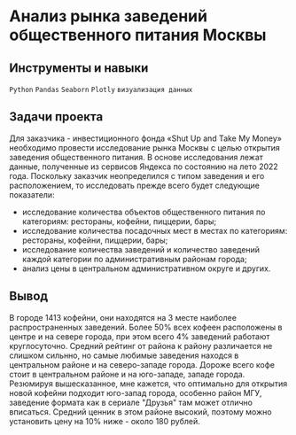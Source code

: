 # Анализ рынка заведений общественного питания Москвы
## Инструменты и навыки
`Python` `Pandas`  `Seaborn` `Plotly` `визуализация данных`
## Задачи проекта
Для заказчика - инвестиционного фонда «Shut Up and Take My Money» необходимо  провести исследование рынка Москвы с целью открытия заведения общественного питания. В основе исследования лежат данные, полученные из сервисов Яндекса по состоянию на лето 2022 года.
Поскольку заказчик неопределился с типом заведения и его расположением, то исследовать прежде всего будет следующие показатели:
* исследование количества объектов общественного питания по категориям: рестораны, кофейни, пиццерии, бары;
* исследование количества посадочных мест в местах по категориям: рестораны, кофейни, пиццерии, бары;
* исследование количества заведений и количество заведений каждой категории по административным районам города;
* анализ цены в центральном административном округе и других.
## Вывод
В городе 1413 кофейни, они находятся на 3 месте наиболее распространенных заведений. Более 50% всех кофеен расположены в центре и на севере города, при этом всего 4% заведений работают круглосуточно. Средний рейтинг от района к району различается не слишком сильнно, но самые любимые заведения находся в центральном районе и на северо-западе города. Дороже всего кофе стоит в центральном районе и на юго-западе, западе города. Резюмируя вышесказанное, мне кажется, что оптимально для открытия новой кофейни подходит юго-запад города, особенно район МГУ, заведение формата как в сериале "Друзья" там может отлично вписаться. Средний ценник в этом районе высокий, поэтому можно установить цену на 10% ниже - около 180 рублей.
